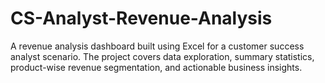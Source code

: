 # CS-Analyst-Revenue-Analysis
A revenue analysis dashboard built using Excel for a customer success analyst scenario. The project covers data exploration, summary statistics, product-wise revenue segmentation, and actionable business insights.
